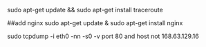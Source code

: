sudo apt-get update && sudo apt-get install traceroute 


##add nginx
sudo apt-get update & sudo apt-get install nginx


sudo tcpdump -i eth0 -nn -s0 -v port 80 and host not 168.63.129.16
